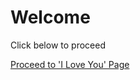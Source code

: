 <!DOCTYPE html>
<html lang="en">
<head>
    <meta charset="UTF-8">
    <meta http-equiv="X-UA-Compatible" content="IE=edge">
    <meta name="viewport" content="width=device-width, initial-scale=1.0">
    <title>Welcome Page</title>
</head>
<body>
    <h1>Welcome</h1>
    <p>Click below to proceed</p>
    <a href="love.html">Proceed to 'I Love You' Page</a>
</body>
</html>

